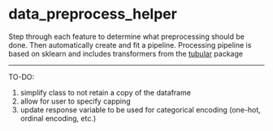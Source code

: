 # data_preprocess_helper
Step through each feature to determine what preprocessing should be done. Then automatically create and fit a pipeline. Processing pipeline is based on sklearn and includes transformers from the [tubular](https://pypi.org/project/tubular/) package

----------

TO-DO:
1. simplify class to not retain a copy of the dataframe
2. allow for user to specify capping
3. update response variable to be used for categorical encoding (one-hot, ordinal encoding, etc.)
